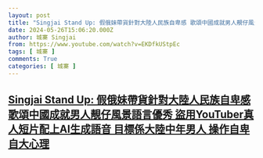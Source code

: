 ```yaml
---
layout: post
title: "Singjai Stand Up: 假俄妹帶貨針對大陸人民族自卑感 歌頌中國成就男人靚仔風景語言優秀 盜用YouTuber真人短片配上AI生成語音 目標係大陸中年男人 操作自卑自大心理"
date: 2024-05-26T15:06:20.000Z
author: 城寨 Singjai
from: https://www.youtube.com/watch?v=EKDfkUStpEc
tags: [ 城寨 ]
comments: True
categories: [ 城寨 ]
---
```

<!--1716735980000-->
[Singjai Stand Up: 假俄妹帶貨針對大陸人民族自卑感 歌頌中國成就男人靚仔風景語言優秀 盜用YouTuber真人短片配上AI生成語音 目標係大陸中年男人 操作自卑自大心理](https://www.youtube.com/watch?v=EKDfkUStpEc)
------

<div>

</div>
